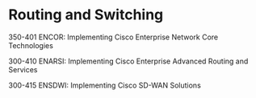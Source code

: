 # Routing and Switching

350-401 ENCOR: Implementing Cisco Enterprise Network Core Technologies

300-410 ENARSI: Implementing Cisco Enterprise Advanced Routing and Services

300-415 ENSDWI: Implementing Cisco SD-WAN Solutions

